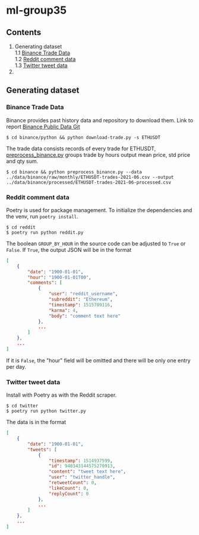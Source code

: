 # ml-group35

## Contents
1. Generating dataset  
  1.1 [Binance Trade Data](#binance-trade-data)  
  1.2 [Reddit comment data](#reddit-comment-data)  
  1.3 [Twitter tweet data](#twitter-tweet-data)  
2. 

## Generating dataset

### Binance Trade Data
Binance provides past history data and repository to download them. Link to report [Binance Public Data Git](https://github.com/binance/binance-public-data)
```
$ cd binance/python && python download-trade.py -s ETHUSDT
```

The trade data consists records of every trade for ETHUSDT, [preprocess_binance.py](binance/preprocess_binance.py) groups trade by hours output mean price, std price and qty sum.
```
$ cd binance && python preprocess_binance.py --data ../data/binance/raw/monthly/ETHUSDT-trades-2021-06.csv --output ../data/binance/processed/ETHUSDT-trades-2021-06-processed.csv
```


### Reddit comment data

Poetry is used for package management. To initialize the dependencies and the venv, run `poetry install`.

```
$ cd reddit
$ poetry run python reddit.py
```

The boolean `GROUP_BY_HOUR` in the source code can be adjusted to `True` or `False`. If `True`, the output JSON will be in the format

```json
[
	{
		"date": "1900-01-01",
		"hour": "1900-01-01T00",
		"comments": [
			{
				"user": "reddit_username",
				"subreddit": "Ethereum",
				"timestamp": 1515709116,
				"karma": 4,
				"body": "comment text here"
			},
			...
		]
	},
	...
]
```

If it is `False`, the "hour" field will be omitted and there will be only one entry per day.

### Twitter tweet data

Install with Poetry as with the Reddit scraper.

```
$ cd twitter
$ poetry run python twitter.py
```

The data is in the format

```json
[
	{
		"date": "1900-01-01",
		"tweets": [
			{
				"timestamp": 1514937599,
				"id": 948343144575270913,
				"content": "tweet text here",
				"user": "twitter_handle",
				"retweetCount": 0,
				"likeCount": 0,
				"replyCount": 0
			},
			...
		]
	},
	...
]
```

